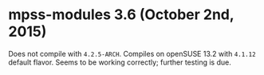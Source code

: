 # mpss-modules 3.6 (October 2nd, 2015)

Does not compile with `4.2.5-ARCH`. Compiles on openSUSE 13.2 with `4.1.12` default flavor. Seems to be working correctly; further testing is due.
